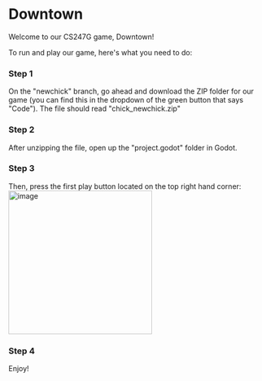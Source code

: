 # Downtown

Welcome to our CS247G game, Downtown!

To run and play our game, here's what you need to do:

### Step 1
On the "newchick" branch, go ahead and download the ZIP folder for our game (you can find this in the dropdown of the green button that says "Code").
The file should read "chick_newchick.zip"

### Step 2
After unzipping the file, open up the "project.godot" folder in Godot. 

### Step 3
Then, press the first play button located on the top right hand corner: 
<img width="282" alt="image" src="https://github.com/soupybloo/chick/assets/151220242/b9b9df1c-cbd9-4f2b-a124-91baedd278b2">

### Step 4
Enjoy!
